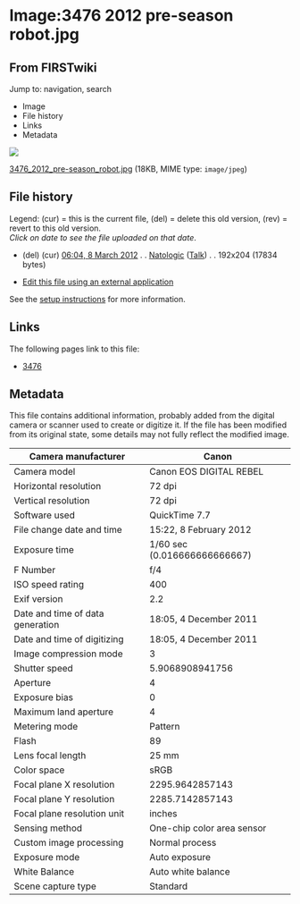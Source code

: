 # Image:3476 2012 pre-season robot.jpg

## From FIRSTwiki

Jump to: navigation, search

- Image
- File history
- Links
- Metadata

![](/media/8/82/3476_2012_pre-season_robot.jpg)

[3476_2012_pre-season_robot.jpg](/media/8/82/3476_2012_pre-season_robot.jpg "3476 2012 pre-season robot.jpg") (18KB, MIME type: `image/jpeg`)

## File history

Legend: (cur) = this is the current file, (del) = delete this old version, (rev) = revert to this old version.<br>
_Click on date to see the file uploaded on that date_.

- (del) (cur) [06:04, 8 March 2012](/media/8/82/3476_2012_pre-season_robot.jpg "/media/8/82/3476 2012 pre-season robot.jpg") . . [Natologic](/index.php?title=User:Natologic&action=edit "User:Natologic") ([Talk](User_talk:Natologic "User talk:Natologic")) . . 192x204 (17834 bytes)

- [Edit this file using an external application](/index.php?title=Image:3476_2012_pre-season_robot.jpg&action=edit&externaledit=true&mode=file "Image:3476 2012 pre-season robot.jpg")

See the [setup instructions](http://meta.wikimedia.org/wiki/Help:External_editors "http://meta.wikimedia.org/wiki/Help:External_editors") for more information.

## Links

The following pages link to this file:

- [3476](3476 "3476")

## Metadata

This file contains additional information, probably added from the digital camera or scanner used to create or digitize it. If the file has been modified from its original state, some details may not fully reflect the modified image.

Camera manufacturer              | Canon
-------------------------------- | ----------------------------
Camera model                     | Canon EOS DIGITAL REBEL
Horizontal resolution            | 72 dpi
Vertical resolution              | 72 dpi
Software used                    | QuickTime 7.7
File change date and time        | 15:22, 8 February 2012
Exposure time                    | 1/60 sec (0.016666666666667)
F Number                         | f/4
ISO speed rating                 | 400
Exif version                     | 2.2
Date and time of data generation | 18:05, 4 December 2011
Date and time of digitizing      | 18:05, 4 December 2011
Image compression mode           | 3
Shutter speed                    | 5.9068908941756
Aperture                         | 4
Exposure bias                    | 0
Maximum land aperture            | 4
Metering mode                    | Pattern
Flash                            | 89
Lens focal length                | 25 mm
Color space                      | sRGB
Focal plane X resolution         | 2295.9642857143
Focal plane Y resolution         | 2285.7142857143
Focal plane resolution unit      | inches
Sensing method                   | One-chip color area sensor
Custom image processing          | Normal process
Exposure mode                    | Auto exposure
White Balance                    | Auto white balance
Scene capture type               | Standard
